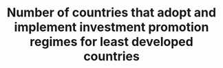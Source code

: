 ---
title: 'Number  of  countries  that  adopt  and  implement  investment  promotion  regimes  for  least  developed  countries'
permalink: /17-5-1/
sdg_goal: 17
layout: indicator
indicator: 17.5.1
indicator_variable: null
graph: null
graph_title: null
graph_type_description: "\_\_SUSPECT  METADATA  —  for  FM"
graph_status_notes: 'Policy  Judgement'
variable_description: null
variable_notes: null
un_designated_tier: '2'
un_custodial_agency: UNCTAD
target_id: '17.5'
has_metadata: false
rationale_interpretation: 
goal_meta_link: 'http://unstats.un.org/sdgs/files/metadata-compilation/Metadata-Goal-17.pdf'
goal_meta_link_page: 11
indicator_name: 'Number  of  countries  that  adopt  and  implement  investment  promotion  regimes  for  least  developed  countries'
target: 'Adopt  and  implement  investment  promotion  regimes  for  least  developed  countries.'
indicator_definition: 
actual_indicator_available: null
actual_indicator_available_description: null
method_of_computation: ''
comments_and_limitations: null
periodicity: null
time_period: null
unit_of_measure: null
disaggregation_categories: null
disaggregation_geography: null
date_of_national_source_publication: null
date_metadata_updated: null
scheduled_update_by_national_source: null
scheduled_update_by_SDG_team: null
source_agency_staff_name: null
source_agency_staff_email: null
source_agency_survey_dataset: null
source_title: null
source_url: null
source_notes: null
international_and_national_references: null  

---